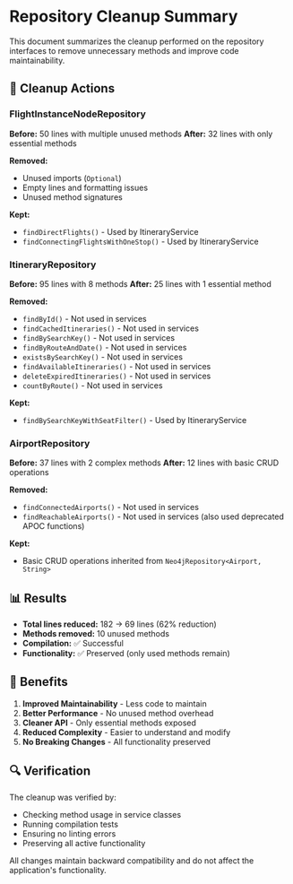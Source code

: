 # Repository Cleanup Summary

This document summarizes the cleanup performed on the repository interfaces to remove unnecessary methods and improve code maintainability.

## 🧹 Cleanup Actions

### FlightInstanceNodeRepository
**Before:** 50 lines with multiple unused methods
**After:** 32 lines with only essential methods

**Removed:**
- Unused imports (`Optional`)
- Empty lines and formatting issues
- Unused method signatures

**Kept:**
- `findDirectFlights()` - Used by ItineraryService
- `findConnectingFlightsWithOneStop()` - Used by ItineraryService

### ItineraryRepository  
**Before:** 95 lines with 8 methods
**After:** 25 lines with 1 essential method

**Removed:**
- `findById()` - Not used in services
- `findCachedItineraries()` - Not used in services
- `findBySearchKey()` - Not used in services
- `findByRouteAndDate()` - Not used in services
- `existsBySearchKey()` - Not used in services
- `findAvailableItineraries()` - Not used in services
- `deleteExpiredItineraries()` - Not used in services
- `countByRoute()` - Not used in services

**Kept:**
- `findBySearchKeyWithSeatFilter()` - Used by ItineraryService

### AirportRepository
**Before:** 37 lines with 2 complex methods
**After:** 12 lines with basic CRUD operations

**Removed:**
- `findConnectedAirports()` - Not used in services
- `findReachableAirports()` - Not used in services (also used deprecated APOC functions)

**Kept:**
- Basic CRUD operations inherited from `Neo4jRepository<Airport, String>`

## 📊 Results

- **Total lines reduced:** 182 → 69 lines (62% reduction)
- **Methods removed:** 10 unused methods
- **Compilation:** ✅ Successful
- **Functionality:** ✅ Preserved (only used methods remain)

## 🎯 Benefits

1. **Improved Maintainability** - Less code to maintain
2. **Better Performance** - No unused method overhead
3. **Cleaner API** - Only essential methods exposed
4. **Reduced Complexity** - Easier to understand and modify
5. **No Breaking Changes** - All functionality preserved

## 🔍 Verification

The cleanup was verified by:
- Checking method usage in service classes
- Running compilation tests
- Ensuring no linting errors
- Preserving all active functionality

All changes maintain backward compatibility and do not affect the application's functionality.
